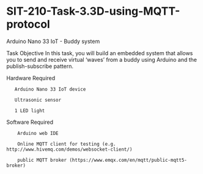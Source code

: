 # SIT-210-Task-3.3D-using-MQTT-protocol
 Arduino Nano 33 IoT - Buddy system


Task Objective
In this task, you will build an embedded system that allows you to send and receive virtual 
‘waves’ from a buddy using Arduino and the publish-subscribe pattern.


Hardware Required

       Arduino Nano 33 IoT device
 
       Ultrasonic sensor

       1 LED light


Software Required

        Arduino web IDE

        Online MQTT client for testing (e.g. http://www.hivemq.com/demos/websocket-client/)

        public MQTT broker (https://www.emqx.com/en/mqtt/public-mqtt5-broker)

